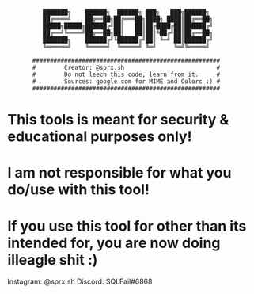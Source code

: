 			  ███████╗    ██████╗  ██████╗ ███╗   ███╗██████╗ 
	          ██╔════╝    ██╔══██╗██╔═══██╗████╗ ████║██╔══██╗
		      █████╗█████╗██████╔╝██║   ██║██╔████╔██║██████╔╝
			  ██╔══╝╚════╝██╔══██╗██║   ██║██║╚██╔╝██║██╔══██╗
			  ███████╗    ██████╔╝╚██████╔╝██║ ╚═╝ ██║██████╔╝
			  ╚══════╝    ╚═════╝  ╚═════╝ ╚═╝     ╚═╝╚═════╝ 
 
		   #####################################################
		   #		Creator: @sprx.sh						   #
		   #		Do not leech this code, learn from it.	   #
		   #		Sources: google.com for MIME and Colors :) #
		   #####################################################
			
# This tools is meant for security & educational purposes only!
# I am not responsible for what you do/use with this tool!
# If you use this tool for other than its intended for, you are now doing illeagle shit :)

Instagram: @sprx.sh
Discord: SQLFail#6868
